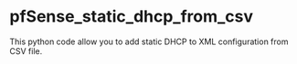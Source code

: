 # pfSense_static_dhcp_from_csv
This python code allow you to add static DHCP to XML configuration from CSV file.
